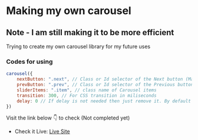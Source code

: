 # Making my own carousel
## Note - I am still making it to be more efficient
Trying to create my own carousel library for my future uses 

### Codes for using

```javascript
carousel({
    nextButton: ".next", // Class or Id selector of the Next button (Make sure to put . or # for class and id)
    prevButton: ".prev", // Class or Id selector of the Previous button (Make sure to put . or # for class and id)
    sliderItems: ".item", // class name of Carousel items
    transition: 300, // For CSS transition in miliseconds
    delay: 0 // If delay is not needed then just remove it. By default it's 0.
})
```

Visit the link below 👇 to check (Not completed yet)
- Check it Live: [Live Site](https://isugam.github.io/creating-carousel/)